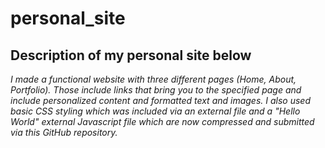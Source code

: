 # personal_site

## Description of my personal site below
_I made a functional website with three different pages (Home, About, Portfolio). Those include links that bring you to the specified page and include personalized content and formatted text and images. I also used basic CSS styling which was included via an external file and a "Hello World" external Javascript file which are now compressed and submitted via this GitHub repository._
